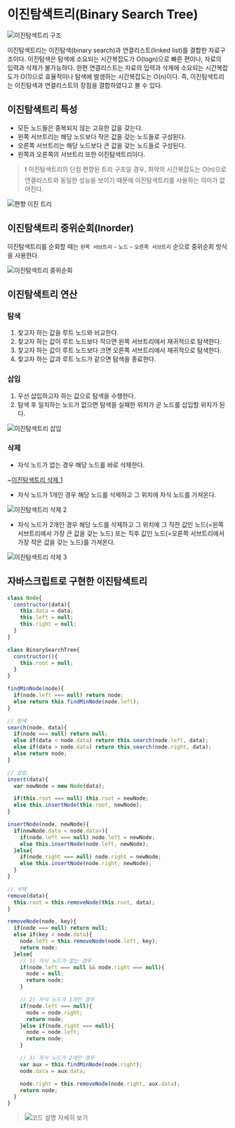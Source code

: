 # 이진탐색트리(Binary Search Tree)

![이진탐색트리 구조](https://simplesnippets.tech/wp-content/uploads/2020/10/binary-search-tree-featured-image.jpg)

이진탐색트리는 이진탐색(binary search)과 연결리스트(linked list)를 결합한 자료구조이다. 이진탐색은 탐색에 소요되는 시간복잡도가 O(logn)으로 빠른 편이나, 자료의 입력과 삭제가 불가능하다. 한편 연결리스트는 자료의 입력과 삭제에 소요되는 시간복잡도가 O(1)으로 효율적이나 탐색에 발생하는 시간복잡도는 O(n)이다. 즉, 이진탐색트리는 이진탐색과 연결리스트의 장점을 결합하였다고 볼 수 있다.

## 이진탐색트리 특성

- 모든 노드들은 중복되지 않는 고유한 값을 갖는다.
- 왼쪽 서브트리는 해당 노드보다 작은 값을 갖는 노드들로 구성된다.
- 오른쪽 서브트리는 해당 노드보다 큰 값을 갖는 노드들로 구성된다.
- 왼쪽과 오른쪽의 서브트리 또한 이진탐색트리이다.

> ❗️ 이진탐색트리의 단점
> 편향된 트리 구조일 경우, 최악의 시간복잡도는 O(n)으로 연결리스트와 동일한 성능을 보이기 때문에 이진탐색트리를 사용하는 의미가 없어진다.

![편향 이진 트리](https://blog.kakaocdn.net/dn/WfWhw/btqG6B0pmHy/Q5QGEcm7FMIxygZQgmLQbk/img.png)

## 이진탐색트리 중위순회(Inorder)

이진탐색트리를 순회할 때는 `왼쪽 서브트리` - `노드` - `오른쪽 서브트리` 순으로 중위순회 방식을 사용한다.

![이진탐색트리 중위순회](https://media.vlpt.us/images/taeha7b/post/b70d2d68-36cb-43a1-9e7b-ba80d2ae822c/%EC%A4%91%EC%9C%84-%EC%88%9C%ED%9A%8C.gif)

## 이진탐색트리 연산

### 탐색

1. 찾고자 하는 값을 루트 노드와 비교한다.
2. 찾고자 하는 값이 루트 노드보다 작으면 왼쪽 서브트리에서 재귀적으로 탐색한다.
3. 찾고자 하는 값이 루트 노드보다 크면 오른쪽 서브트리에서 재귀적으로 탐색한다.
4. 찾고자 하는 값과 루트 노드가 같으면 탐색을 종료한다.

### 삽입

1. 우선 삽입하고자 하는 값으로 탐색을 수행한다.
2. 탐색 후 일치하는 노드가 없으면 탐색을 실패한 위치가 곧 노드를 삽입할 위치가 된다.

![이진탐색트리 삽입](https://images.app.goo.gl/d1orGVuk5CsvJgmu9)

### 삭제

- 자식 노드가 없는 경우
  해당 노드를 바로 삭제한다.

~[이진탐색트리 삭제 1](https://i.giphy.com/media/ZcLLXw3CXlqGrFVtRi/giphy.gif)

- 자식 노드가 1개인 경우
  해당 노드를 삭제하고 그 위치에 자식 노드를 가져온다.

![이진탐색트리 삭제 2](https://i.giphy.com/media/YrZ18grMiPQ6J2QWhP/giphy.gif)

- 자식 노드가 2개인 경우
  해당 노드를 삭제하고 그 위치에 그 직전 값인 노드(=왼쪽 서브트리에서 가장 큰 값을 갖는 노드) 또는 직후 값인 노드(=오른쪽 서브트리에서 가장 작은 값을 갖는 노드)를 가져온다.

![이진탐색트리 삭제 3](https://i.giphy.com/media/S78Dap8pBddwvipsNi/giphy.gif)

## 자바스크립트로 구현한 이진탐색트리

```javascript
class Node{
  constructor(data){
    this.data = data;
    this.left = null;
    this.right = null;
  }
}

class BinarySearchTree{
  constructor(){
    this.root = null;
  }
}

findMinNode(node){
  if(node.left === null) return node;
  else return this.findMinNode(node.left);
}

// 탐색
search(node, data){
  if(node === null) return null;
  else if(data < node.data) return this.search(node.left, data);
  else if(data > node.data) return this.search(node.right, data);
  else return node;
}

// 삽입
insert(data){
  var newNode = new Node(data);

  if(this.root === null) this.root = newNode;
  else this.insertNode(this.root, newNode);
}

insertNode(node, newNode){
  if(newNode.data < node.data>){
    if(node.left === null) node.left = newNode;
    else this.insertNode(node.left, newNode);
  }else{
    if(node.right === null) node.right = newNode;
    else this.insertNode(node.right, newNode);
  }
}

// 삭제
remove(data){
  this.root = this.removeNode(this.root, data);
}

removeNode(node, key){
  if(node === null) return null;
  else if(key < node.data){
    node.left = this.removeNode(node.left, key);
    return node;
  }else{
    // 1) 자식 노드가 없는 경우
    if(node.left === null && node.right === null){
      node = null;
      return node;
    }

    // 2) 자식 노드가 1개인 경우
    if(node.left === null){
      node = node.right;
      return node;
    }else if(node.right === null){
      node = node.left;
      return node;
    }

    // 3) 자식 노드가 2개인 경우
    var aux = this.findMinNode(node.right);
    node.data = aux.data;

    node.right = this.removeNode(node.right, aux.data);
    return node;
  }
}
```

> ![코드 설명 자세히 보기](https://www.geeksforgeeks.org/implementation-binary-search-tree-javascript/)
